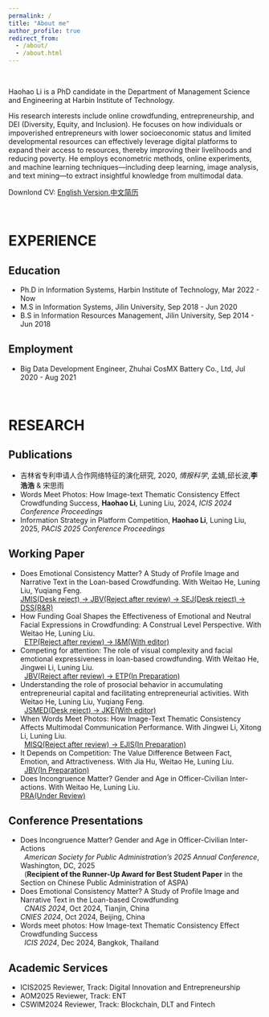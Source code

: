 ```yaml
---
permalink: /
title: "About me"
author_profile: true
redirect_from:
  - /about/
  - /about.html
---
```


<br> 

Haohao Li is a PhD candidate in the Department of Management Science and Engineering at Harbin Institute of Technology.    

His research interests include online crowdfunding, entrepreneurship, and DEI (Diversity, Equity, and Inclusion). He focuses on how individuals or impoverished entrepreneurs with lower socioeconomic status and limited developmental resources can effectively leverage digital platforms to expand their access to resources, thereby improving their livelihoods and reducing poverty. He employs econometric methods, online experiments, and machine learning techniques—including deep learning, image analysis, and text mining—to extract insightful knowledge from multimodal data.  

Downlond CV: [English Version](https://k00.fr/kyb7yaat),[中文简历](https://k00.fr/wrqfr4lz)  

<br> 

EXPERIENCE
======

Education
------
- Ph.D in Information Systems, Harbin Institute of Technology, Mar 2022 - Now  
- M.S in Information Systems, Jilin University, Sep 2018 - Jun 2020  
- B.S in Information Resources Management, Jilin University, Sep 2014 - Jun 2018

Employment
------
- Big Data Development Engineer, Zhuhai CosMX Battery Co., Ltd, Jul 2020 - Aug 2021  

<br> 

RESEARCH
======

Publications
------
- 吉林省专利申请人合作网络特征的演化研究, 2020, _情报科学_, 孟婧,邱长波,**李浩浩** & 宋思雨
- Words Meet Photos: How Image-text Thematic Consistency Effect Crowdfunding Success, **Haohao Li**, Luning Liu, 2024, _ICIS 2024 Conference Proceedings_
- Information Strategy in Platform Competition, **Haohao Li**, Luning Liu, 2025, _PACIS 2025 Conference Proceedings_    

Working Paper
------
- Does Emotional Consistency Matter?  A Study of Profile Image and Narrative Text in the Loan-based Crowdfunding. With Weitao He, Luning Liu, Yuqiang Feng.<br>
  <u>JMIS(Desk reject) -> JBV(Reject after review) -> SEJ(Desk reject) -> DSS(R&R)</u>  
- How Funding Goal Shapes the Effectiveness of Emotional and Neutral Facial Expressions in Crowdfunding: A Construal Level Perspective. With Weitao He, Luning Liu.<br>  
  <u>ETP(Reject after review) -> I&M(With editor)</u>  
- Competing for attention: The role of visual complexity and facial emotional expressiveness in loan-based crowdfunding. With Weitao He, Jingwei Li, Luning Liu.<br>  
  <u>JBV(Reject after review) -> ETP(In Preparation)</u>
- Understanding the role of prosocial behavior in accumulating entrepreneurial capital and facilitating entrepreneurial activities. With Weitao He, Luning Liu, Yuqiang Feng.<br>  
  <u>JSMED(Desk reject) -> JKE(With editor)</u>  
- When Words Meet Photos: How Image-Text Thematic Consistency Affects Multimodal Communication Performance. With Jingwei Li, Xitong Li, Luning Liu.<br>  
  <u>MISQ(Reject after review) -> EJIS(In Preparation)</u>  
- It Depends on Competition: The Value Difference Between Fact, Emotion, and Attractiveness. With Jia Hu, Weitao He, Luning Liu.<br>  
  <u>JBV(In Preparation)</u>
- Does Incongruence Matter? Gender and Age in Officer-Civilian Inter-actions. With Weitao He, Luning Liu.<br>
  <u>PRA(Under Review)</u>

Conference Presentations
------
- Does Incongruence Matter? Gender and Age in Officer-Civilian Inter-Actions<br> 
  _American Society for Public Administration’s 2025 Annual Conference_, Washington, DC, 2025<br>  
  (**Recipient of the Runner-Up Award for Best Student Paper** in the Section on Chinese Public Administration of ASPA)    
- Does Emotional Consistency Matter? A Study of Profile Image and Narrative Text in the Loan-based Crowdfunding<br>  
  _CNAIS 2024_, Oct 2024, Tianjin, China<br>
  _CNIES 2024_, Oct 2024, Beijing, China
- Words meet photos:  How Image-text Thematic Consistency Effect Crowdfunding Success<br>  
  _ICIS 2024_, Dec 2024, Bangkok, Thailand  

Academic Services 
------
- ICIS2025 Reviewer, Track: Digital Innovation and Entrepreneurship 
- AOM2025 Reviewer, Track: ENT  
- CSWIM2024 Reviewer, Track: Blockchain, DLT and Fintech

